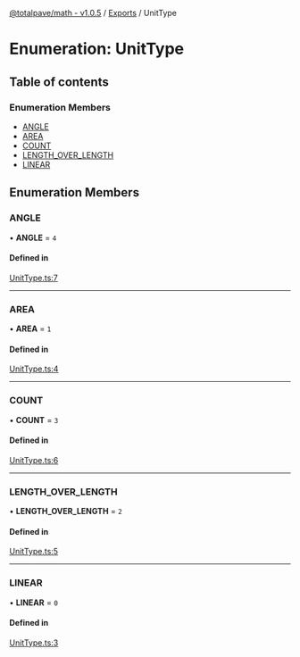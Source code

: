 [@totalpave/math - v1.0.5](../README.md) / [Exports](../modules.md) / UnitType

# Enumeration: UnitType

## Table of contents

### Enumeration Members

- [ANGLE](UnitType.md#angle)
- [AREA](UnitType.md#area)
- [COUNT](UnitType.md#count)
- [LENGTH\_OVER\_LENGTH](UnitType.md#length_over_length)
- [LINEAR](UnitType.md#linear)

## Enumeration Members

### ANGLE

• **ANGLE** = ``4``

#### Defined in

[UnitType.ts:7](https://github.com/totalpave/math/blob/630ea33/src/UnitType.ts#L7)

___

### AREA

• **AREA** = ``1``

#### Defined in

[UnitType.ts:4](https://github.com/totalpave/math/blob/630ea33/src/UnitType.ts#L4)

___

### COUNT

• **COUNT** = ``3``

#### Defined in

[UnitType.ts:6](https://github.com/totalpave/math/blob/630ea33/src/UnitType.ts#L6)

___

### LENGTH\_OVER\_LENGTH

• **LENGTH\_OVER\_LENGTH** = ``2``

#### Defined in

[UnitType.ts:5](https://github.com/totalpave/math/blob/630ea33/src/UnitType.ts#L5)

___

### LINEAR

• **LINEAR** = ``0``

#### Defined in

[UnitType.ts:3](https://github.com/totalpave/math/blob/630ea33/src/UnitType.ts#L3)
